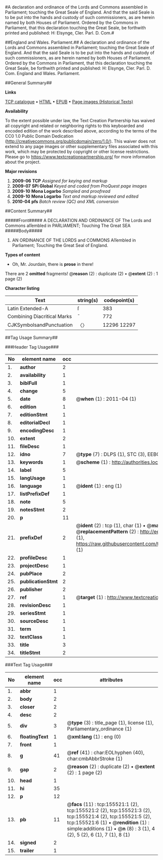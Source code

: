 #A declaration and ordinance of the Lords and Commons assembled in Parliament; touching the Great Seale of England. And that the said Seale is to be put into the hands and custody of such commissioners, as are herein named by both Houses of Parliament. Ordered by the Commons in Parliament, that this declaration touching the Great Seale, be forthwith printed and published: H: Elsynge, Cler. Parl. D. Com.#

##England and Wales. Parliament.##
A declaration and ordinance of the Lords and Commons assembled in Parliament; touching the Great Seale of England. And that the said Seale is to be put into the hands and custody of such commissioners, as are herein named by both Houses of Parliament. Ordered by the Commons in Parliament, that this declaration touching the Great Seale, be forthwith printed and published: H: Elsynge, Cler. Parl. D. Com.
England and Wales. Parliament.

##General Summary##

**Links**

[TCP catalogue](http://www.ota.ox.ac.uk/tcp/)  • 
[HTML](http://tei.it.ox.ac.uk/tcp/Texts-HTML/free/A82/A82593.html)  • 
[EPUB](http://tei.it.ox.ac.uk/tcp/Texts-EPUB/free/A82/A82593.epub) • 
[Page images (Historical Texts)](https://historicaltexts.jisc.ac.uk/eebo-99859820e)

**Availability**

To the extent possible under law, the Text Creation Partnership has waived all copyright and related or neighboring rights to this keyboarded and encoded edition of the work described above, according to the terms of the CC0 1.0 Public Domain Dedication (http://creativecommons.org/publicdomain/zero/1.0/). This waiver does not extend to any page images or other supplementary files associated with this work, which may be protected by copyright or other license restrictions. Please go to https://www.textcreationpartnership.org/ for more information about the project.

**Major revisions**

1. __2009-06__ __TCP__ *Assigned for keying and markup*
1. __2009-07__ __SPi Global__ *Keyed and coded from ProQuest page images*
1. __2009-10__ __Mona Logarbo__ *Sampled and proofread*
1. __2009-10__ __Mona Logarbo__ *Text and markup reviewed and edited*
1. __2010-04__ __pfs__ *Batch review (QC) and XML conversion*

##Content Summary##

#####Front#####
A DECLARATION AND ORDINANCE OF The Lords and Commons aſſembled in PARLIAMENT; Touching The Great SEA
#####Body#####

1. AN ORDINANCE OF THE LORDS and COMMONS Aſſembled in Parliament; Touching the Great Seal of England.

**Types of content**

  * Oh, Mr. Jourdain, there is **prose** in there!

There are 2 **omitted** fragments! 
 @__reason__ (2) : duplicate (2)  •  @__extent__ (2) : 1 page (2)

**Character listing**


|Text|string(s)|codepoint(s)|
|---|---|---|
|Latin Extended-A|ſ|383|
|Combining             Diacritical Marks|̄|772|
|CJKSymbolsandPunctuation|〈〉|12296 12297|

##Tag Usage Summary##

###Header Tag Usage###

|No|element name|occ|attributes|
|---|---|---|---|
|1.|__author__|2||
|2.|__availability__|1||
|3.|__biblFull__|1||
|4.|__change__|5||
|5.|__date__|8| @__when__ (1) : 2011-04 (1)|
|6.|__edition__|1||
|7.|__editionStmt__|1||
|8.|__editorialDecl__|1||
|9.|__encodingDesc__|1||
|10.|__extent__|2||
|11.|__fileDesc__|1||
|12.|__idno__|7| @__type__ (7) : DLPS (1), STC (3), EEBO-CITATION (1), PROQUEST (1), VID (1)|
|13.|__keywords__|1| @__scheme__ (1) : http://authorities.loc.gov/ (1)|
|14.|__label__|5||
|15.|__langUsage__|1||
|16.|__language__|1| @__ident__ (1) : eng (1)|
|17.|__listPrefixDef__|1||
|18.|__note__|5||
|19.|__notesStmt__|2||
|20.|__p__|11||
|21.|__prefixDef__|2| @__ident__ (2) : tcp (1), char (1)  •  @__matchPattern__ (2) : ([0-9\-]+):([0-9IVX]+) (1), (.+) (1)  •  @__replacementPattern__ (2) : http://eebo.chadwyck.com/downloadtiff?vid=$1&page=$2 (1), https://raw.githubusercontent.com/textcreationpartnership/Texts/master/tcpchars.xml#$1 (1)|
|22.|__profileDesc__|1||
|23.|__projectDesc__|1||
|24.|__pubPlace__|2||
|25.|__publicationStmt__|2||
|26.|__publisher__|2||
|27.|__ref__|1| @__target__ (1) : http://www.textcreationpartnership.org/docs/. (1)|
|28.|__revisionDesc__|1||
|29.|__seriesStmt__|1||
|30.|__sourceDesc__|1||
|31.|__term__|1||
|32.|__textClass__|1||
|33.|__title__|3||
|34.|__titleStmt__|2||


###Text Tag Usage###

|No|element name|occ|attributes|
|---|---|---|---|
|1.|__abbr__|1||
|2.|__body__|2||
|3.|__closer__|2||
|4.|__desc__|2||
|5.|__div__|3| @__type__ (3) : title_page (1), license (1), Parliamentary_ordinance (1)|
|6.|__floatingText__|1| @__xml:lang__ (1) : eng (0)|
|7.|__front__|1||
|8.|__g__|41| @__ref__ (41) : char:EOLhyphen (40), char:cmbAbbrStroke (1)|
|9.|__gap__|2| @__reason__ (2) : duplicate (2)  •  @__extent__ (2) : 1 page (2)|
|10.|__head__|1||
|11.|__hi__|35||
|12.|__p__|12||
|13.|__pb__|11| @__facs__ (11) : tcp:155521:1 (2), tcp:155521:2 (2), tcp:155521:3 (2), tcp:155521:4 (2), tcp:155521:5 (2), tcp:155521:6 (1)  •  @__rendition__ (1) : simple:additions (1)  •  @__n__ (8) : 3 (1), 4 (2), 5 (2), 6 (1), 7 (1), 8 (1)|
|14.|__signed__|2||
|15.|__trailer__|1||
